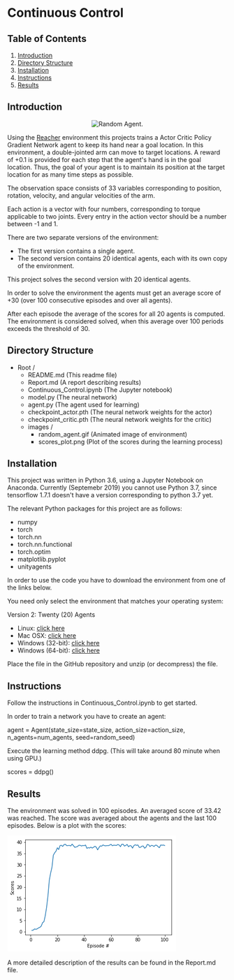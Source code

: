 # Continuous Control

## Table of Contents

1. [Introduction](#introduction)
2. [Directory Structure](#directoryStructure)
3. [Installation](#installation)
4. [Instructions](#instructions)
5. [Results](#results)

## Introduction <a name="introduction"></a>
<p align="center">
    <img src="./images/random_agent.gif" width="800" title="Random Agent" alt="Random Agent.">
</p>

Using the [Reacher](https://github.com/Unity-Technologies/ml-agents/blob/master/docs/Learning-Environment-Examples.md#reacher) 
environment this projects trains a Actor Critic Policy Gradient Network agent to keep its hand near a goal location.
In this environment, a double-jointed arm can move to target locations. 
A reward of +0.1 is provided for each step that the agent's hand is in the goal location. 
Thus, the goal of your agent is to maintain its position at the target location for as many time steps 
as possible.

The observation space consists of 33 variables corresponding to position, rotation, velocity, 
and angular velocities of the arm. 

Each action is a vector with four numbers, corresponding to 
torque applicable to two joints. Every entry in the action vector should be a number between -1 and 1.

There are two separate versions of the environment:

- The first version contains a single agent.  
- The second version contains 20 identical agents, each with its own copy of the environment. 

This project solves the second version with 20 identical agents. 

In order to solve the environment the agents must get an average score of +30 (over 100 consecutive episodes 
and over all agents). 

After each episode the average of the scores for all 20 agents is computed. The environment is considered solved, 
when this average over 100 periods exceeds the threshold of 30. 

## Directory Structure <a name="directoryStructure"></a>

- Root /
    - README.md (This readme file)
    - Report.md (A report describing results)
    - Continuous_Control.ipynb (The Jupyter notebook)
    - model.py (The neural network)
    - agent.py (The agent used for learning)
    - checkpoint_actor.pth (The neural network weights for the actor)
    - checkpoint_critic.pth (The neural network weights for the critic)
    - images /  
        - random_agent.gif  (Animated image of environment)
        - scores_plot.png (Plot of the scores during the learning process)
        
## Installation <a name="installation"></a>

This project was written in Python 3.6, using a Jupyter Notebook on Anaconda. Currently (Septemebr 2019) you cannot use Python 3.7, since tensorflow 1.7.1 doesn't have a version corresponding to python 3.7 yet.

The relevant Python packages for this project are as follows:
 - numpy
 - torch
 - torch.nn
 - torch.nn.functional
 - torch.optim 
 - matplotlib.pyplot
 - unityagents
 
In order to use the code you have to download the environment from one of the links below.  

You need only select the environment that matches your operating system:

Version 2: Twenty (20) Agents
 - Linux: [click here](https://s3-us-west-1.amazonaws.com/udacity-drlnd/P2/Reacher/Reacher_Linux.zip) 
 - Mac OSX: [click here](https://s3-us-west-1.amazonaws.com/udacity-drlnd/P2/Reacher/Reacher.app.zip)
 - Windows (32-bit): [click here](https://s3-us-west-1.amazonaws.com/udacity-drlnd/P2/Reacher/Reacher_Windows_x86.zip)
 - Windows (64-bit): [click here](https://s3-us-west-1.amazonaws.com/udacity-drlnd/P2/Reacher/Reacher_Windows_x86_64.zip)

Place the file in the GitHub repository and unzip (or decompress) the file. 
       
## Instructions <a name="instructions"></a>

Follow the instructions in Continuous_Control.ipynb to get started.

In order to train a network you have to create an agent:

agent = Agent(state_size=state_size, action_size=action_size, n_agents=num_agents, seed=random_seed)

Execute the learning method ddpg. (This will take around 80 minute when using GPU.)

scores = ddpg()

## Results <a name="results"></a>

The environment was solved in 100 episodes. An averaged score of 33.42 was reached. 
The score was averaged about the agents and the last 100 episodes. Below is a plot with the scores:

![scores](images/scores_plot.png)

A more detailed description of the results can be found in the Report.md file.

